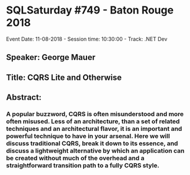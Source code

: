 # SQLSaturday #749 - Baton Rouge 2018
Event Date: 11-08-2018 - Session time: 10:30:00 - Track: .NET Dev
## Speaker: George Mauer
## Title: CQRS Lite and Otherwise
## Abstract:
### A popular buzzword, CQRS is often misunderstood and more often misused. Less of an architecture, than a set of related techniques and an architectural flavor, it is an important and powerful technique to have in your arsenal. Here we will discuss traditional CQRS, break it down to its essence, and discuss a lightweight alternative by which an application can be created without much of the overhead and a straightforward transition path to a fully CQRS style.
